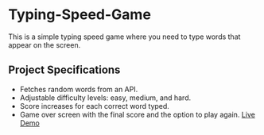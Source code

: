 # Typing-Speed-Game


This is a simple typing speed game where you need to type words that appear on the screen.

## Project Specifications 

- Fetches random words from an API.
- Adjustable difficulty levels: easy, medium, and hard.
- Score increases for each correct word typed.
- Game over screen with the final score and the option to play again. [Live Demo](https://ajkena.github.io/Typing-Speed-Game/)
